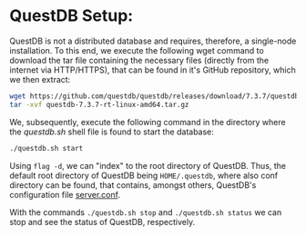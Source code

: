 # QuestDB Setup:
QuestDB is not a distributed database and requires, therefore, a single-node installation. To this end, we execute the following wget command to download the tar file  containing the necessary files (directly from the internet via HTTP/HTTPS), that can be found in it's GitHub repository, which we then extract:
```bash
wget https://github.com/questdb/questdb/releases/download/7.3.7/questdb-7.3.7rt-linux-amd64.tar.gz
tar -xvf questdb-7.3.7-rt-linux-amd64.tar.gz
```
We, subsequently, execute the following command in the directory where the _questdb.sh_ shell file is found to start the database:
```bash
./questdb.sh start
```
Using `flag -d`, we can "index" to the root directory of QuestDB. Thus, the default root directory of QuestDB being `HOME/.questdb`, where also conf directory can be found, that contains, amongst others, QuestDB's configuration file [server.conf](./server.conf). 

With the commands `./questdb.sh stop` and `./questdb.sh status` we can stop and see the status of QuestDB, respectively.
